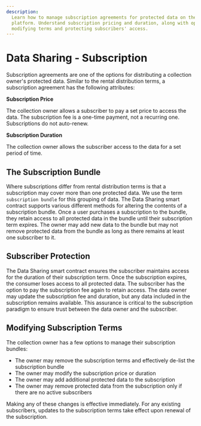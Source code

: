```yaml
---
description:
  Learn how to manage subscription agreements for protected data on the iExec
  platform. Understand subscription pricing and duration, along with options for
  modifying terms and protecting subscribers' access.
---
```


# Data Sharing - Subscription

Subscription agreements are one of the options for distributing a collection
owner's protected data. Similar to the rental distribution terms, a subscription
agreement has the following attributes:

**Subscription Price**

The collection owner allows a subscriber to pay a set price to access the data.
The subscription fee is a one-time payment, not a recurring one. Subscriptions
do not auto-renew.

**Subscription Duration**

The collection owner allows the subscriber access to the data for a set period
of time.

## The Subscription Bundle

Where subscriptions differ from rental distribution terms is that a subscription
may cover more than one protected data. We use the term `subscription bundle`
for this grouping of data. The Data Sharing smart contract supports various
different methods for altering the contents of a subscription bundle. Once a
user purchases a subscription to the bundle, they retain access to all protected
data in the bundle until their subscription term expires. The owner may add new
data to the bundle but may not remove protected data from the bundle as long as
there remains at least one subscriber to it.

## Subscriber Protection

The Data Sharing smart contract ensures the subscriber maintains access for the
duration of their subscription term. Once the subscription expires, the consumer
loses access to all protected data. The subscriber has the option to pay the
subscription fee again to retain access. The data owner may update the
subscription fee and duration, but any data included in the subscription remains
available. This assurance is critical to the subscription paradigm to ensure
trust between the data owner and the subscriber.

## Modifying Subscription Terms

The collection owner has a few options to manage their subscription bundles:

- The owner may remove the subscription terms and effectively de-list the
  subscription bundle
- The owner may modify the subscription price or duration
- The owner may add additional protected data to the subscription
- The owner may remove protected data from the subscription only if there are no
  active subscribers

Making any of these changes is effective immediately. For any existing
subscribers, updates to the subscription terms take effect upon renewal of the
subscription.
